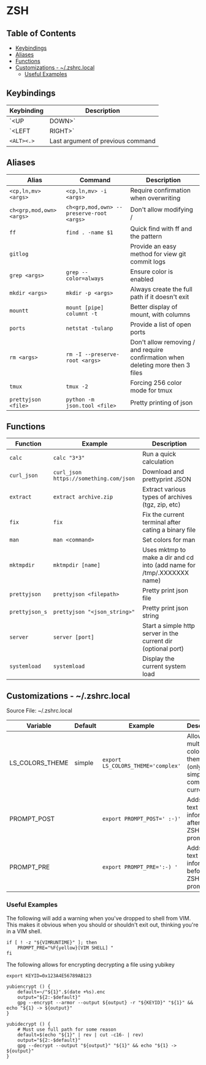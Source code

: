 # ZSH

## Table of Contents

<!-- vim-markdown-toc GFM -->

* [Keybindings](#keybindings)
* [Aliases](#aliases)
* [Functions](#functions)
* [Customizations - ~/.zshrc.local](#customizations---zshrclocal)
    * [Useful Examples](#useful-examples)

<!-- vim-markdown-toc -->

## Keybindings

| Keybinding           | Description                                                                     |
| -------------------- | ------------------------------------------------------------------------------- |
| `<UP|DOWN>`          | Autocompletes previous entries (e.g. `echo<UP>` returns previous echo commands) |
| `<CTRL><LEFT|RIGHT>` | Move forward/backward per word                                                  |
| `<ALT><.>`           | Last argument of previous command                                               |


## Aliases

| Alias                             | Command                                          | Description                                                                       |
| --------------------------------- | ------------------------------------------------ | --------------------------------------------------------------------------------- |
| `<cp,ln,mv> <args>`               | `<cp,ln,mv> -i <args>`                           | Require confirmation when overwriting                                             |
| `ch<grp,mod,own> <args>`          | `ch<grp,mod,own> --preserve-root <args>`         | Don't allow modifying /                                                           |
| `ff`                              | `find . -name $1`                                | Quick find with ff and the pattern                                                |
| `gitlog`                          |                                                  | Provide an easy method for view git commit logs                                   |
| `grep <args>`                     | `grep --color=always`                            | Ensure color is enabled                                                           |
| `mkdir <args>`                    | `mkdir -p <args>`                                | Always create the full path if it doesn't exit                                    |
| `mountt`                          | `mount [pipe] columnt -t`                        | Better display of mount, with columns                                             |
| `ports`                           | `netstat -tulanp`                                | Provide a list of open ports                                                      |
| `rm <args>`                       | `rm -I --preserve-root <args>`                   | Don't allow removing / and require confirmation when deleting more then 3 files   |
| `tmux`                            | `tmux -2`                                        | Forcing 256 color mode for tmux                                                   |
| `prettyjson <file>`               | `python -m json.tool <file>`                     | Pretty printing of json                                                           |

## Functions

| Function       | Example                                | Description                                                                  |
| -------------- | -------------------------------------- | ---------------------------------------------------------------------------- |
| `calc`         | `calc "3*3"`                           | Run a quick calculation                                                      |
| `curl_json`    | `curl_json https://something.com/json` | Download and prettyprint JSON                                                |
| `extract`      | `extract archive.zip`                  | Extract various types of archives (tgz, zip, etc)                            |
| `fix`          | `fix`                                  | Fix the current terminal after cating a binary file                          |
| `man`          | `man <command>`                        | Set colors for man                                                           |
| `mktmpdir`     | `mktmpdir [name]`                      | Uses mktmp to make a dir and cd into (add name for /tmp/<name>.XXXXXXX name) |
| `prettyjson`   | `prettyjson <filepath>`                | Pretty print json file                                                       |
| `prettyjson_s` | `prettyjson "<json_string>"`           | Pretty print json string                                                     |
| `server`       | `server [port]`                        | Start a simple http server in the current dir (optional port)                |
| `systemload`   | `systemload`                           | Display the current system load                                              |

## Customizations - ~/.zshrc.local

Source File: ~/.zshrc.local

| Variable                  | Default | Example                             | Description                                                          |
| ------------------------- | ------- | ----------------------------------- | -------------------------------------------------------------------- |
| LS_COLORS_THEME           | simple  | `export LS_COLORS_THEME='complex'`  | Allows multiple ls colors themes (only simple and complex currently) |
| PROMPT_POST               |         | `export PROMPT_POST=' :-)'`         | Adds some text or information after the ZSH shell prompt             |
| PROMPT_PRE                |         | `export PROMPT_PRE=':-) '`          | Adds some text or information before the ZSH shell prompt            |

### Useful Examples

The following will add a warning when you've dropped to shell from VIM. This makes it obvious when you should or shouldn't exit out, thinking you're in a VIM shell.

```
if [ ! -z "${VIMRUNTIME}" ]; then
    PROMPT_PRE="%F{yellow}[VIM SHELL] "
fi
```


The following allows for encrypting decrypting a file using yubikey
```
export KEYID=0x123A4E56789AB123

yubiencrypt () {
    default=~/"${1}".$(date +%s).enc
    output="${2:-$default}"
    gpg --encrypt --armor --output ${output} -r "${KEYID}" "${1}" && echo "${1} -> ${output}"
}

yubidecrypt () {
    # Must use full path for some reason
    default=$(echo "${1}" | rev | cut -c16- | rev)
    output="${2:-$default}"
    gpg --decrypt --output "${output}" "${1}" && echo "${1} -> ${output}"
}
```

